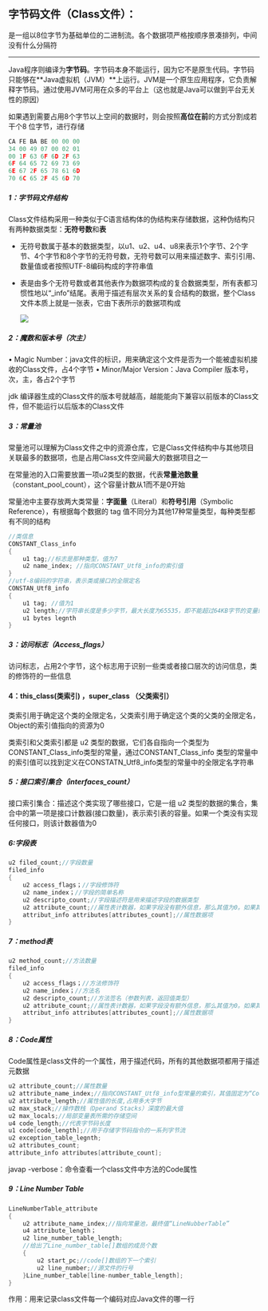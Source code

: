 ## 字节码文件（Class文件）：

​	是一组以8位字节为基础单位的二进制流。各个数据项严格按顺序景凑排列，中间没有什么分隔符

------

Java程序则编译为**字节码**。字节码本身不能运行，因为它不是原生代码。字节码只能够在**Java虚拟机（JVM）**上运行。JVM是一个原生应用程序，它负责解释字节码。通过使用JVM可用在众多的平台上（这也就是Java可以做到平台无关性的原因）

如果遇到需要占用8个字节以上空间的数据时，则会按照**高位在前**的方式分割成若干个8 位字节，进行存储

```c
CA FE BA BE 00 00 00
34 00 49 07 00 02 01
00 1F 63 6F 6D 2F 63
6F 64 65 72 69 73 69
6E 67 2F 65 78 61 6D
70 6C 65 2F 45 6D 70
```

##### 1：字节码文件结构

Class文件结构采用一种类似于C语言结构体的伪结构来存储数据，这种伪结构只有两种数据类型：**无符号数**和**表**

- 无符号数属于基本的数据类型，以u1、u2、u4、u8来表示1个字节、2个字节、4个字节和8个字节的无符号数，无符号数可以用来描述数字、索引引用、数量值或者按照UTF-8编码构成的字符串值

- 表是由多个无符号数或者其他表作为数据项构成的复合数据类型，所有表都习惯性地以“_info”结尾。表用于描述有层次关系的复合结构的数据，整个Class文件本质上就是一张表，它由下表所示的数据项构成

  ![](G:\Java\Java_note\8：JVM\字节码文件中的表.png)

##### 2：魔数和版本号（次主）

• Magic Number：java文件的标识，用来确定这个文件是否为一个能被虚拟机接收的Class文件，占4个字节
• Minor/Major Version：Java Compiler 版本号，次，主，各占2个字节

jdk 编译器生成的Class文件的版本号就越高，越能能向下兼容以前版本的Class文件，但不能运行以后版本的Class文件

##### 3：常量池

常量池可以理解为Class文件之中的资源仓库，它是Class文件结构中与其他项目关联最多的数据项，也是占用Class文件空间最大的数据项目之一

在常量池的入口需要放置一项u2类型的数据，代表**常量池数量**（constant_pool_count），这个容量计数从1而不是0开始

常量池中主要存放两大类常量：**字面量**（Literal）和**符号引用**（Symbolic Reference），有根据每个数据的 tag 值不同分为其他17种常量类型，每种类型都有不同的结构

```java
//类信息
CONSTANT_Class_info
{
    u1 tag;//标志是那种类型，值为7
    u2 name_index; //指向CONSTANT_Utf8_info的索引值
}
//utf-8编码的字符串，表示类或接口的全限定名
CONSTAN_Utf8_info
{
	u1 tag; //值为1
	u2 length;//字符串长度是多少字节，最大长度为65535，即不能超过64KB字节的变量或者方法名
	u1 bytes legnth
}
```

##### 3：访问标志（Access_flags）

访问标志，占用2个字节，这个标志用于识别一些类或者接口层次的访问信息，类的修饰符的一些信息

#### 4：this_class(类索引) ，super_class （父类索引）

类索引用于确定这个类的全限定名，父类索引用于确定这个类的父类的全限定名，Object的索引值指向的资源为0

 类索引和父类索引都是 u2 类型的数据，它们各自指向一个类型为CONSTANT_Class_info类型的常量，通过CONSTANT_Class_info 类型的常量中的索引值可以找到定义在CONSTATN_Utf8_info类型的常量中的全限定名字符串

##### 5：接口索引集合（interfaces_count）

接口索引集合：描述这个类实现了哪些接口，它是一组 u2 类型的数据的集合，集合中的第一项是接口计数器(接口数量)，表示索引表的容量。如果一个类没有实现任何接口，则该计数器值为0

##### 6:字段表

```java
u2 filed_count;//字段数量
filed_info
{
	u2 access_flags；//字段修饰符
	u2 name_index；//字段的简单名称
	u2 descripto_count;//字段描述符是用来描述字段的数据类型
	u2 attribute_count;//属性表计数器，如果字段没有额外信息，那么其值为0。如果其值不为0
	attribut_info attributes[attributes_count];//属性数据项
}
```

##### 7：method表

```java
u2 method_count;//方法数量
filed_info
{
	u2 access_flags；//方法修饰符
	u2 name_index；//方法名
	u2 descripto_count;//方法签名（参数列表，返回值类型）
	u2 attribute_count;//属性表计数器，如果字段没有额外信息，那么其值为0。如果其值不为0
	attribut_info attributes[attributes_count];//属性数据项
}
```

##### 8：Code属性

Code属性是class文件的一个属性，用于描述代码，所有的其他数据项都用于描述元数据

```java
u2 attribute_count;//属性数量
u2 attribute_name_index;//指向CONSTANT_Utf8_info型常量的索引，其值固定为“Code”，代表该属性的属性名称
u2 attribute_length;//属性值的长度,占用多大字节
u2 max_stack;//操作数栈（Operand Stacks）深度的最大值
u2 max_locals;//局部变量表所需的存储空间
u4 code_length;//代表字节码长度
u1 code[code_length];//用于存储字节码指令的一系列字节流
u2 exception_table_legnth;
u2 attributes_count;
attribute_info attributes[attribute_count];
```

javap -verbose：命令查看一个class文件中方法的Code属性

##### 9：Line Number Table

```java
LineNumberTable_attribute
{
    u2 attribute_name_index;//指向常量池，最终值“LineNubberTable”
    u4 attribute_length； 
    u2 line_number_table_length;
    //给出了Line_number_table[]数组的成员个数
    {
        u2 start_pc;//code[]数组的下一个索引
        u2 line_number;//源文件的行号
    }Line_number_table[line-number_table_length];
}
```

作用：用来记录class文件每一个编码对应Java文件的哪一行





